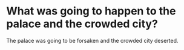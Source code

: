 # What was going to happen to the palace and the crowded city?

The palace was going to be forsaken and the crowded city deserted.
